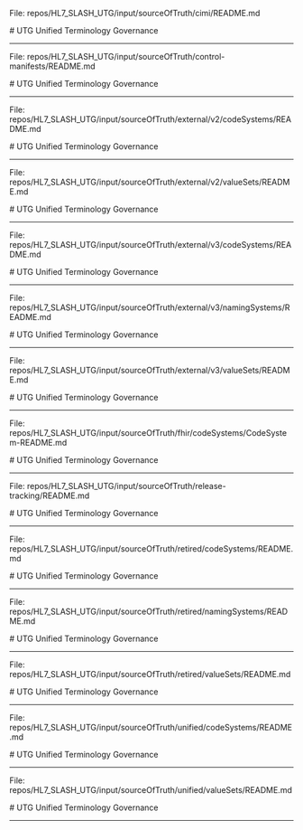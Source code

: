 File: repos/HL7_SLASH_UTG/input/sourceOfTruth/cimi/README.md

﻿# UTG
Unified Terminology Governance


---

File: repos/HL7_SLASH_UTG/input/sourceOfTruth/control-manifests/README.md

﻿# UTG
Unified Terminology Governance


---

File: repos/HL7_SLASH_UTG/input/sourceOfTruth/external/v2/codeSystems/README.md

﻿# UTG
Unified Terminology Governance


---

File: repos/HL7_SLASH_UTG/input/sourceOfTruth/external/v2/valueSets/README.md

﻿# UTG
Unified Terminology Governance


---

File: repos/HL7_SLASH_UTG/input/sourceOfTruth/external/v3/codeSystems/README.md

﻿# UTG
Unified Terminology Governance


---

File: repos/HL7_SLASH_UTG/input/sourceOfTruth/external/v3/namingSystems/README.md

﻿# UTG
Unified Terminology Governance


---

File: repos/HL7_SLASH_UTG/input/sourceOfTruth/external/v3/valueSets/README.md

﻿# UTG
Unified Terminology Governance


---

File: repos/HL7_SLASH_UTG/input/sourceOfTruth/fhir/codeSystems/CodeSystem-README.md

﻿# UTG
Unified Terminology Governance


---

File: repos/HL7_SLASH_UTG/input/sourceOfTruth/release-tracking/README.md

﻿# UTG
Unified Terminology Governance


---

File: repos/HL7_SLASH_UTG/input/sourceOfTruth/retired/codeSystems/README.md

﻿# UTG
Unified Terminology Governance


---

File: repos/HL7_SLASH_UTG/input/sourceOfTruth/retired/namingSystems/README.md

﻿# UTG
Unified Terminology Governance


---

File: repos/HL7_SLASH_UTG/input/sourceOfTruth/retired/valueSets/README.md

﻿# UTG
Unified Terminology Governance


---

File: repos/HL7_SLASH_UTG/input/sourceOfTruth/unified/codeSystems/README.md

﻿# UTG
Unified Terminology Governance


---

File: repos/HL7_SLASH_UTG/input/sourceOfTruth/unified/valueSets/README.md

﻿# UTG
Unified Terminology Governance


---

